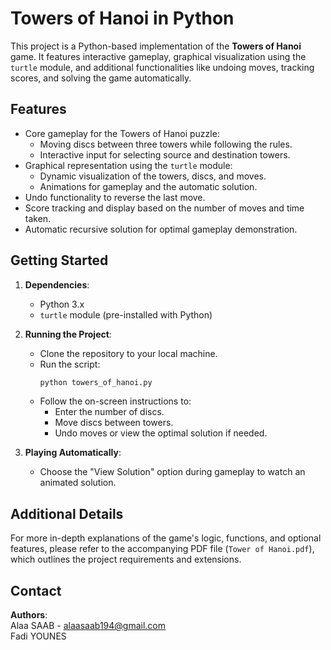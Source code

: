 # Towers of Hanoi in Python

This project is a Python-based implementation of the **Towers of Hanoi** game. It features interactive gameplay, graphical visualization using the `turtle` module, and additional functionalities like undoing moves, tracking scores, and solving the game automatically.

## Features
- Core gameplay for the Towers of Hanoi puzzle:
  - Moving discs between three towers while following the rules.
  - Interactive input for selecting source and destination towers.
- Graphical representation using the `turtle` module:
  - Dynamic visualization of the towers, discs, and moves.
  - Animations for gameplay and the automatic solution.
- Undo functionality to reverse the last move.
- Score tracking and display based on the number of moves and time taken.
- Automatic recursive solution for optimal gameplay demonstration.

## Getting Started

1. **Dependencies**:
   - Python 3.x
   - `turtle` module (pre-installed with Python)

2. **Running the Project**:
   - Clone the repository to your local machine.
   - Run the script:
     ```bash
     python towers_of_hanoi.py
     ```
   - Follow the on-screen instructions to:
     - Enter the number of discs.
     - Move discs between towers.
     - Undo moves or view the optimal solution if needed.

3. **Playing Automatically**:
   - Choose the "View Solution" option during gameplay to watch an animated solution.

## Additional Details
For more in-depth explanations of the game's logic, functions, and optional features, please refer to the accompanying PDF file (`Tower of Hanoi.pdf`), which outlines the project requirements and extensions.

## Contact
**Authors**:  
Alaa SAAB - <alaasaab194@gmail.com>  
Fadi YOUNES
